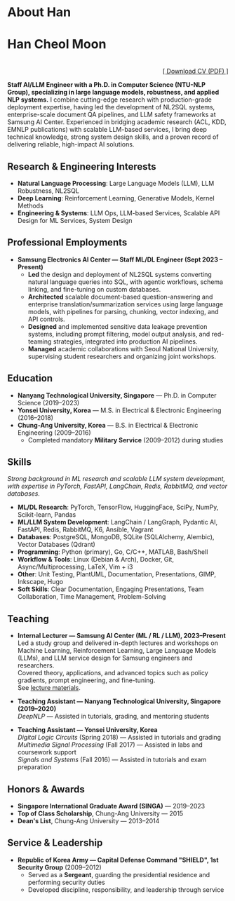 # About Han


# Han Cheol Moon 
<br />

<div align="right">
  <a href="https://yourdomain.com/HanCheolMoon_CV.pdf">[ Download CV (PDF) ]</a>
</div>

<!-- See my full CV here: [Download CV (PDF)](https://yourdomain.com/HanCheolMoon_CV.pdf) -->

**Staff AI/LLM Engineer with a Ph.D. in Computer Science (NTU-NLP Group), specializing in large language models, robustness, and applied NLP systems.** I combine cutting-edge research with production-grade deployment expertise, having led the development of NL2SQL systems, enterprise-scale document QA pipelines, and LLM safety frameworks at Samsung AI Center. Experienced in bridging academic research (ACL, KDD, EMNLP publications) with scalable LLM-based services, I bring deep technical knowledge, strong system design skills, and a proven record of delivering reliable, high-impact AI solutions.

## Research & Engineering Interests
- **Natural Language Processing**: Large Language Models (LLM), LLM Robustness, NL2SQL  
- **Deep Learning**: Reinforcement Learning, Generative Models, Kernel Methods  
- **Engineering & Systems**: LLM Ops, LLM-based Services, Scalable API Design for ML Services, System Design  

## Professional Employments
- **Samsung Electronics AI Center — Staff ML/DL Engineer (Sept 2023 – Present)**  
  - **Led** the design and deployment of NL2SQL systems converting natural language queries into SQL, with agentic workflows, schema linking, and fine-tuning on custom databases.  
  - **Architected** scalable document-based question-answering and enterprise translation/summarization services using large language models, with pipelines for parsing, chunking, vector indexing, and API controls.  
  - **Designed** and implemented sensitive data leakage prevention systems, including prompt filtering, model output analysis, and red-teaming strategies, integrated into production AI pipelines.  
  - **Managed** academic collaborations with Seoul National University, supervising student researchers and organizing joint workshops.  

## Education
- **Nanyang Technological University, Singapore** — Ph.D. in Computer Science (2019–2023)  
- **Yonsei University, Korea** — M.S. in Electrical & Electronic Engineering (2016–2018)  
- **Chung-Ang University, Korea** — B.S. in Electrical & Electronic Engineering (2009–2016)  
  - Completed mandatory **Military Service** (2009–2012) during studies  

## Skills
*Strong background in ML research and scalable LLM system development, with expertise in PyTorch, FastAPI, LangChain, Redis, RabbitMQ, and vector databases.*  

- **ML/DL Research**: PyTorch, TensorFlow, HuggingFace, SciPy, NumPy, Scikit-learn, Pandas  
- **ML/LLM System Development**: LangChain / LangGraph, Pydantic AI, FastAPI, Redis, RabbitMQ, K6, Ansible, Vagrant  
- **Databases**: PostgreSQL, MongoDB, SQLite (SQLAlchemy, Alembic), Vector Databases (Qdrant)  
- **Programming**: Python (primary), Go, C/C++, MATLAB, Bash/Shell  
- **Workflow & Tools**: Linux (Debian & Arch), Docker, Git, Async/Multiprocessing, LaTeX, Vim + i3  
- **Other**: Unit Testing, PlantUML, Documentation, Presentations, GIMP, Inkscape, Hugo  
- **Soft Skills**: Clear Documentation, Engaging Presentations, Team Collaboration, Time Management, Problem-Solving  

## Teaching
- **Internal Lecturer — Samsung AI Center (ML / RL / LLM), 2023–Present**  
  Led a study group and delivered in-depth lectures and workshops on Machine Learning, Reinforcement Learning, Large Language Models (LLMs), and LLM service design for Samsung engineers and researchers.  
  Covered theory, applications, and advanced topics such as policy gradients, prompt engineering, and fine-tuning.  
  See [lecture materials](http://localhost:1313/studynotes/).  

- **Teaching Assistant — Nanyang Technological University, Singapore (2019–2020)**  
  *DeepNLP* — Assisted in tutorials, grading, and mentoring students  

- **Teaching Assistant — Yonsei University, Korea**  
  *Digital Logic Circuits* (Spring 2018) — Assisted in tutorials and grading  
  *Multimedia Signal Processing* (Fall 2017) — Assisted in labs and coursework support  
  *Signals and Systems* (Fall 2016) — Assisted in tutorials and exam preparation  

## Honors & Awards
- **Singapore International Graduate Award (SINGA)** — 2019–2023  
- **Top of Class Scholarship**, Chung-Ang University — 2015  
- **Dean's List**, Chung-Ang University — 2013–2014  

## Service & Leadership
- **Republic of Korea Army — Capital Defense Command "SHIELD", 1st Security Group** (2009–2012)  
  - Served as a **Sergeant**, guarding the presidential residence and performing security duties  
  - Developed discipline, responsibility, and leadership through service  

